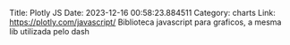 Title: Plotly JS
Date: 2023-12-16 00:58:23.884511
Category: charts
Link: https://plotly.com/javascript/
Biblioteca javascript para graficos, a mesma lib utilizada pelo dash
